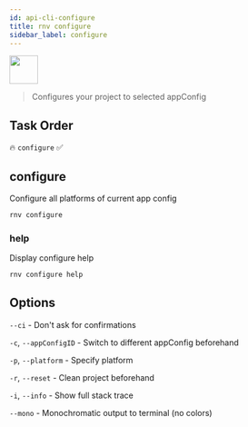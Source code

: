 ```yaml
---
id: api-cli-configure
title: rnv configure
sidebar_label: configure
---
```


<img src="https://renative.org/img/ic_cli.png" width=50 height=50 />

> Configures your project to selected appConfig

## Task Order

🔥 `configure` ✅

## configure

Configure all platforms of current app config

```bash
rnv configure
```

### help

Display configure help

```bash
rnv configure help
```

## Options

`--ci` - Don't ask for confirmations

`-c`, `--appConfigID` - Switch to different appConfig beforehand

`-p`, `--platform` - Specify platform

`-r`, `--reset` - Clean project beforehand

`-i`, `--info` - Show full stack trace

`--mono` - Monochromatic output to terminal (no colors)
